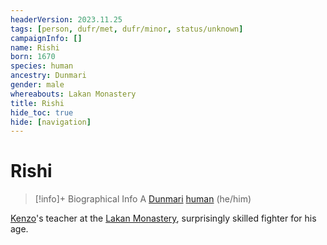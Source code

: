 ```yaml
---
headerVersion: 2023.11.25
tags: [person, dufr/met, dufr/minor, status/unknown]
campaignInfo: []
name: Rishi
born: 1670
species: human
ancestry: Dunmari
gender: male
whereabouts: Lakan Monastery
title: Rishi
hide_toc: true
hide: [navigation]
---
```

# Rishi
>[!info]+ Biographical Info
> A [Dunmari](<../../gazetteer/greater-dunmar/realms/dunmar/dunmar.md>) [human](<../../species/humans/humans.md>) (he/him)
> 
>> 

[Kenzo](<../pcs/dunmar-fellowship/kenzo.md>)'s teacher at the [Lakan Monastery](<../../gazetteer/greater-dunmar/realms/dunmar/central-dunmar/tokra/lakan-monastery.md>), surprisingly skilled fighter for his age. 